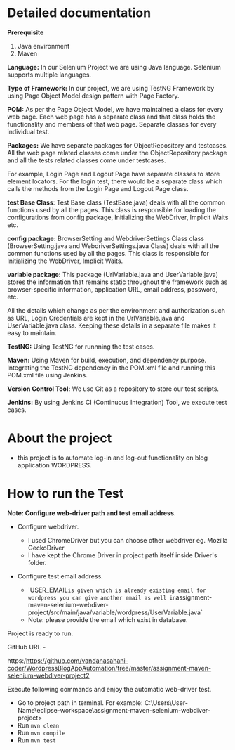 # Detailed documentation #

**Prerequisite**
1. Java environment 
2. Maven

**Language:** In our Selenium Project we are using Java language. Selenium supports multiple languages.

**Type of Framework:** In our project, we are using TestNG Framework by using Page Object Model design pattern with Page Factory.

**POM:** As per the Page Object Model, we have maintained a class for every web page. Each web page has a separate class and that class holds the functionality and members of that web page. Separate classes for every individual test.

**Packages:** We have separate packages for ObjectRepository and testcases. All the web page related classes come under the ObjectRepository package and all the tests related classes come under testcases.

For example, Login Page and Logout Page have separate classes to store element locators. For the login test, there would be a separate class which calls the methods from the Login Page and Logout Page class.

**test Base Class**: Test Base class (TestBase.java) deals with all the common functions used by all the pages. This class is responsible for loading the configurations from config package, Initializing the WebDriver, Implicit Waits etc.

**config package:** BrowserSetting and WebdriverSettings Class class (BrowserSetting.java and WebdriverSettings.java Class) deals with all the common functions used by all the pages. This class is responsible for Initializing the WebDriver, Implicit Waits.

**variable package:** This package (UrlVariable.java and UserVariable.java) stores the information that remains static throughout the framework such as browser-specific information, application URL, email address, password, etc.

All the details which change as per the environment and authorization such as URL, Login Credentials are kept in the UrlVariable.java and UserVariable.java class. Keeping these details in a separate file makes it easy to maintain.

**TestNG:** Using TestNG for runnning the test cases.

**Maven:** Using Maven for build, execution, and dependency purpose. Integrating the TestNG dependency in the POM.xml file and running this POM.xml file using Jenkins.

**Version Control Tool:** We use Git as a repository to store our test scripts.

**Jenkins:** By using Jenkins CI (Continuous Integration) Tool, we execute test cases. 

# About the project #

- this project is to automate log-in and log-out functionality on blog application WORDPRESS.

# How to run the Test #
 
**Note: Configure web-driver path and test email address.**
	
- Configure webdriver.
    - I used ChromeDriver but you can choose other webdriver eg. Mozilla GeckoDriver 
    - I have kept the Chrome Driver in project path itself inside Driver's folder.
    
- Configure test email address.
    - 'USER_EMAIL` is given which is already existing email for wordpress you can give another email as well in
    `assignment-maven-selenium-webdiver-project/src/main/java/variable/wordpress/UserVariable.java` 
    - Note: please provide the email which exist in database. 
    
Project is ready to run. 

GitHub URL - 

https:/https://github.com/vandanasahani-coder/WordpressBlogAppAutomation/tree/master/assignment-maven-selenium-webdiver-project2
	
Execute following commands and enjoy the automatic web-driver test.
- Go to project path in terminal. For example: C:\Users\User-Name\eclipse-workspace\assignment-maven-selenium-webdiver-project>
- Run `mvn clean`
- Run `mvn compile`
- Run `mvn test`


